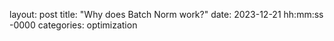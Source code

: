 layout: post
title: "Why does Batch Norm work?"
date: 2023-12-21 hh:mm:ss -0000
categories: optimization
